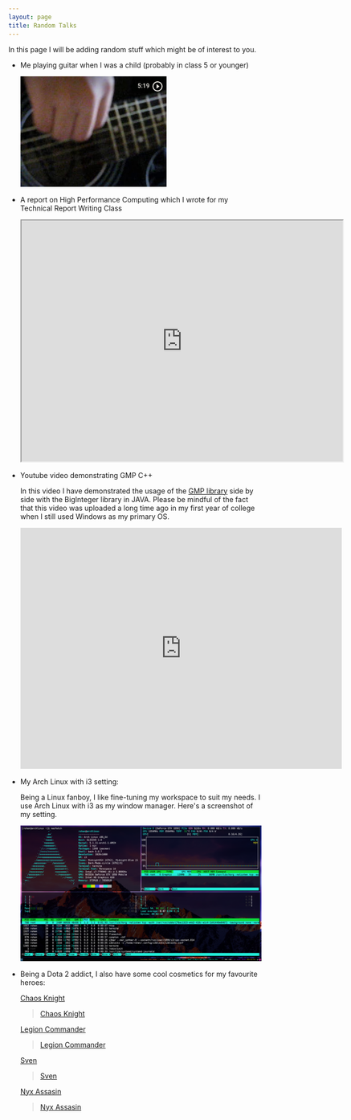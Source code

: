 ```yaml
---
layout: page
title: Random Talks
---
```


In this page I will be adding random stuff which might be of interest to you.

*	Me playing guitar when I was a child (probably in class 5 or younger)

	[![Guitar](/assets/pictures/image8.png)](https://photos.app.goo.gl/p3dV31rDrW2VeDxA6)

*	A report on High Performance Computing which I wrote for my Technical Report Writing Class

	<iframe src="https://drive.google.com/file/d/1h-iVCAsfryl23HhJGZQcGsNJ1rTj2JRU/preview" width="640" height="480"></iframe>

*	Youtube video demonstrating GMP C++

	In this video I have demonstrated the usage of the [GMP library](https://gmplib.org/) side by side with the BigInteger library in JAVA. Please be mindful of the fact that this video was uploaded a long time ago in my first year of college when I still used Windows as my primary OS.

	<iframe width="640" height="480" src="https://www.youtube.com/embed/C2RKwXYovkQ" frameborder="0" allow="accelerometer; autoplay; encrypted-media; gyroscope; picture-in-picture" allowfullscreen></iframe>

*	My Arch Linux with i3 setting:

	Being a Linux fanboy, I like fine-tuning my workspace to suit my needs. I use Arch Linux with i3 as my window manager. Here's a screenshot of my setting.

	![Screenshot](/assets/pictures/image9.png)

*	Being a Dota 2 addict, I also have some cool cosmetics for my favourite heroes:

	[Chaos Knight](https://dota2.gamepedia.com/Chaos_Knight)

	<blockquote class="imgur-embed-pub" lang="en" data-id="a/iA5FSri"><a href="//imgur.com/a/iA5FSri">Chaos Knight</a></blockquote><script async src="//s.imgur.com/min/embed.js" charset="utf-8"></script>

	[Legion Commander](https://dota2.gamepedia.com/Legion_Commander)

	<blockquote class="imgur-embed-pub" lang="en" data-id="a/y1bFjMx"><a href="//imgur.com/a/y1bFjMx">Legion Commander</a></blockquote><script async src="//s.imgur.com/min/embed.js" charset="utf-8"></script>

	[Sven](https://dota2.gamepedia.com/Sven)

	<blockquote class="imgur-embed-pub" lang="en" data-id="a/uMolexZ"><a href="//imgur.com/a/uMolexZ">Sven</a></blockquote><script async src="//s.imgur.com/min/embed.js" charset="utf-8"></script>

	[Nyx Assasin](https://dota2.gamepedia.com/Nyx_Assassin)

	<blockquote class="imgur-embed-pub" lang="en" data-id="a/f9bwLIy"><a href="//imgur.com/a/f9bwLIy">Nyx Assasin</a></blockquote><script async src="//s.imgur.com/min/embed.js" charset="utf-8"></script>